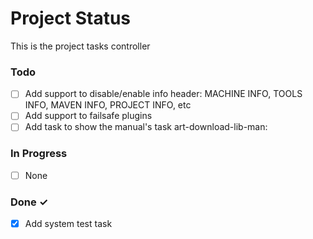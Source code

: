 # Project Status

This is the project tasks controller

### Todo

- [ ] Add support to disable/enable info header: MACHINE INFO, TOOLS INFO, MAVEN INFO, PROJECT INFO, etc
- [ ] Add support to failsafe plugins
- [ ] Add task to show the manual's task art-download-lib-man:

### In Progress

- [ ] None

### Done ✓

- [x] Add system test task